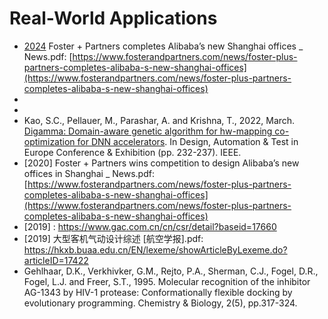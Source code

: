 # Real-World Applications

* [2024] Foster + Partners completes Alibaba’s new Shanghai offices _ News.pdf: [https://www.fosterandpartners.com/news/foster-plus-partners-completes-alibaba-s-new-shanghai-offices](https://www.fosterandpartners.com/news/foster-plus-partners-completes-alibaba-s-new-shanghai-offices)
* [2024]: [https://www.archdaily.com/1022312/genetic-algorithm-to-evolve-the-optimal-massing-an-interview-with-luke-fox-from-foster-plus-partners](https://www.archdaily.com/1022312/genetic-algorithm-to-evolve-the-optimal-massing-an-interview-with-luke-fox-from-foster-plus-partners)
* [2023]: [https://www.fosterandpartners.com/news/innovation-through-technology-genetic-algorithms](https://www.fosterandpartners.com/news/innovation-through-technology-genetic-algorithms)
* Kao, S.C., Pellauer, M., Parashar, A. and Krishna, T., 2022, March. [Digamma: Domain-aware genetic algorithm for hw-mapping co-optimization for DNN accelerators](https://ieeexplore.ieee.org/abstract/document/9774568). In Design, Automation & Test in Europe Conference & Exhibition (pp. 232-237). IEEE.
* [2020] Foster + Partners wins competition to design Alibaba’s new offices in Shanghai _ News.pdf: [https://www.fosterandpartners.com/news/foster-plus-partners-completes-alibaba-s-new-shanghai-offices](https://www.fosterandpartners.com/news/foster-plus-partners-completes-alibaba-s-new-shanghai-offices)
* [2019] : https://www.gac.com.cn/cn/csr/detail?baseid=17660
* [2019] 大型客机气动设计综述 [航空学报].pdf: https://hkxb.buaa.edu.cn/EN/lexeme/showArticleByLexeme.do?articleID=17422
* Gehlhaar, D.K., Verkhivker, G.M., Rejto, P.A., Sherman, C.J., Fogel, D.R., Fogel, L.J. and Freer, S.T., 1995. Molecular recognition of the inhibitor AG-1343 by HIV-1 protease: Conformationally flexible docking by evolutionary programming. Chemistry & Biology, 2(5), pp.317-324.
